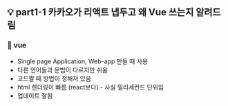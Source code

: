 ## 💡 part1-1 카카오가 리액트 냅두고 왜 Vue 쓰는지 알려드림

### 🔹 vue

- Single page Application, Web-app 만들 때 사용
- 다른 언어들과 문법이 다르지만 쉬움
- 코드짤 때 방법이 정해져 있음
- html 렌더링이 빠름 (react보다) - 사실 밀리세컨드 단위임
- 업데이트 잘됨
